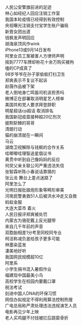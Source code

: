 人民公安擎旗前进的足迹  
林心如经纪人回应注销工作室  
我国本轮疫情已经得到有效控制  
央视曝光注销支付宝学生账户骗局  
新晋女团出道  
钱枫发声明回应  
胡海泉顶风作wink  
iPhone13或9月14日发布  
阿里女员工案被害人方律师声明  
摇到7777车牌却称花十余万购买被拘  
嗑的CP成真了  
98岁爷爷在孙子家偷偷打扫卫生  
郑爽表示不复议不起诉  
赵薇作品被下架  
老人倒地身亡鸣笛司机该担责吗  
微博正在部署取消明星艺人榜单  
美国共和党人要求拜登辞职  
明星超话cp超话 取消排名  
我国新冠疫苗接种超20亿剂次  
披荆斩棘的哥哥  
清朗行动  
猫的崩溃就在一瞬间  
马云  
湖南卫视解除与钱枫的合作关系  
哇唧唧哇理智追星倡议书  
黄贯中听到自己像妈妈的反应  
何炅父亲关联公司严重违法失信  
张智霖听陈小春说话靠猜的  
张云龙 舞台上差点迷路了  
阿里怎么了  
光明日报批娘炮形象等畸形审美  
河南民警勇救51人后被洪水冲走又自救  
蚂蚁金服  
大连大菜市 着火  
人民日报评郑爽被处罚  
内蒙古为骆驼戴上反光腿带  
来自几千年前的声音  
双胞胎相差1分考至同校同专业  
柯洁称减负是给孩子更多可能  
林墨染蓝发  
凄美地好听  
我国网民规模超10亿  
阿里系  
小学生捐书混入暑假作业  
福建现中国最美小鸟  
高校学生在校园内要戴口罩  
税法考试  
刻进中国人DNA的环保习惯  
网信办拟规定不得利用算法控制热搜  
广电总局称严肃处理违法违规演艺人员  
电影再见少年上映  
老人买鸡腿不付钱被拦后跳窗骨折  
